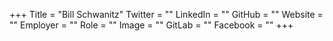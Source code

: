 +++
Title = "Bill Schwanitz"
Twitter = ""
LinkedIn = ""
GitHub = ""
Website = ""
Employer = ""
Role = ""
Image = ""
GitLab = ""
Facebook = ""
+++
